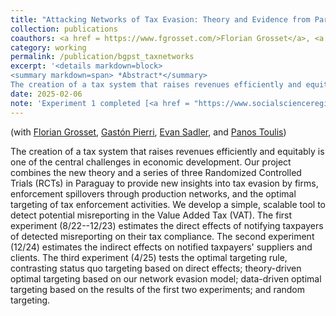 ```yaml
---
title: "Attacking Networks of Tax Evasion: Theory and Evidence from Paraguay"
collection: publications
coauthors: <a href = https://www.fgrosset.com/>Florian Grosset</a>, <a href = https://gastonpierri.com/>Gast&oacute;n Pierri</a>, <a href = https://www.evandsadler.com/>Evan Sadler</a>,  and <a href = https://www.ptoulis.com/>Panos Toulis</a>
category: working
permalink: /publication/bgpst_taxnetworks
excerpt: '<details markdown=block>
<summary markdown=span> *Abstract*</summary> 
The creation of a tax system that raises revenues efficiently and equitably is one of the central challenges in economic development. Our project combines the new theory and a series of three Randomized Controlled Trials (RCTs) in Paraguay to provide new insights into tax evasion by firms, enforcement spillovers through production networks, and the optimal targeting of tax enforcement activities. We develop a simple, scalable tool to detect potential misreporting in the Value Added Tax (VAT). The first experiment (8/22--12/23) estimates the direct effects of notifying taxpayers of detected misreporting on their tax compliance. The second experiment (12/24) estimates the indirect effects on notified taxpayers&apos; suppliers and clients. The third experiment (4/25) tests the optimal targeting rule, contrasting status quo targeting based on direct effects; theory-driven optimal targeting based on our network evasion model; data-driven optimal targeting based on the results of the first two experiments; and random targeting.'
date: 2025-02-06
note: 'Experiment 1 completed [<a href = "https://www.socialscienceregistry.org/trials/12208" target = "_blank">registration</a>, <a href = "https://www.socialscienceregistry.org/versions/194767/docs/version/document" target = "_blank">PAP</a> , <a href = "https://michaelcbest.github.io/files/BGPST_Masivos_20250222.pdf" target = "_blank">midline report</a>]. Experiment 2 completed [<a href = "https://www.socialscienceregistry.org/trials/16101" target = "_blank">registration</a>, <a href = "https://www.socialscienceregistry.org/versions/265989/docs/version/document" target = "_blank">PAP</a>. Experiment 3 planned August 2025.'
---
```

(with [Florian Grosset](https://www.fgrosset.com/), [Gast&oacute;n Pierri](https://gastonpierri.com/), [Evan Sadler](https://www.evandsadler.com/),  and [Panos Toulis](https://www.ptoulis.com/))

 
The creation of a tax system that raises revenues efficiently and equitably is one of the central challenges in economic development. Our project combines the new theory and a series of three Randomized Controlled Trials (RCTs) in Paraguay to provide new insights into tax evasion by firms, enforcement spillovers through production networks, and the optimal targeting of tax enforcement activities. We develop a simple, scalable tool to detect potential misreporting in the Value Added Tax (VAT). The first experiment (8/22--12/23) estimates the direct effects of notifying taxpayers of detected misreporting on their tax compliance. The second experiment (12/24) estimates the indirect effects on notified taxpayers&apos; suppliers and clients. The third experiment (4/25) tests the optimal targeting rule, contrasting status quo targeting based on direct effects; theory-driven optimal targeting based on our network evasion model; data-driven optimal targeting based on the results of the first two experiments; and random targeting.
